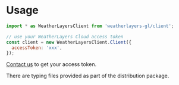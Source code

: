 # Usage

```javascript
import * as WeatherLayersClient from 'weatherlayers-gl/client';

// use your WeatherLayers Cloud access token
const client = new WeatherLayersClient.Client({
  accessToken: 'xxx',
});
```

[Contact us](mailto:support@weatherlayers.com) to get your access token.

There are typing files provided as part of the distribution package.
